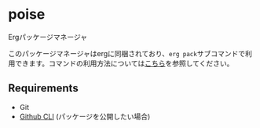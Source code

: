 # poise

Ergパッケージマネージャ

このパッケージマネージャはergに同梱されており、`erg pack`サブコマンドで利用できます。コマンドの利用方法については[こちら](https://github.com/erg-lang/erg/blob/main/doc/JA/tools/pack.md)を参照してください。

## Requirements

* Git
* [Github CLI](https://cli.github.com/) (パッケージを公開したい場合)
